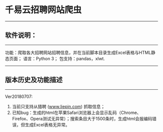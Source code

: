 # 千易云招聘网站爬虫


----------

软件说明：
-

----------
功能：爬取各大招聘网站招聘信息，并在当前脚本目录生成Excel表格与HTML静态页面；
语言：Python 3；
包支持：pandas，xlwt.


----------


版本历史及功能描述
-


----------


Ver20180707: 
1. 当前只支持从猎聘 (www.liepin.com) 抓取信息；
2. 已知bug：生成的html在苹果Safari浏览器上会显示乱码（Chrome、Firefox、Opera测试无异常）；搜索条目大于1500条时，生成html会报编码错误，但生成Excel表格无异常。
